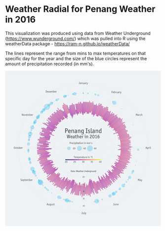 # Weather Radial for Penang Weather in 2016

This visualization was produced using data from Weather Underground (https://www.wunderground.com/) which was pulled into R using the weatherData package - https://ram-n.github.io/weatherData/

The lines represent the range from mins to max temperatures on that specific day for the year and the size of the blue circles represent the amount of precipitation recorded (in mm's).

![alt text](https://github.com/jasonjb82/DataViz-R/raw/master/Weather_Radial/Weather%20Radial.png)
